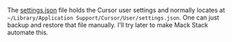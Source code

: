 The [settings.json](settings.json) file holds the Cursor user settings and normally locates at `~/Library/Application Support/Cursor/User/settings.json`. One can just backup and restore that file manually. I'll try later to make Mack Stack automate this.